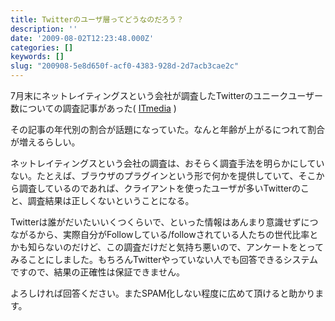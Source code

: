 ```yaml
---
title: Twitterのユーザ層ってどうなのだろう？
description: ''
date: '2009-08-02T12:23:48.000Z'
categories: []
keywords: []
slug: "200908-5e8d650f-acf0-4383-928d-2d7acb3cae2c"
---
```

7月末にネットレイティングスという会社が調査したTwitterのユニークユーザー数についての調査記事があった( [ITmedia](http://www.itmedia.co.jp/news/articles/0907/24/news036.html) )

その記事の年代別の割合が話題になっていた。なんと年齢が上がるにつれて割合が増えるらしい。

ネットレイティングスという会社の調査は、おそらく調査手法を明らかにしていない。たとえば、ブラウザのプラグインという形で何かを提供していて、そこから調査しているのであれば、クライアントを使ったユーザが多いTwitterのこと、調査結果は正しくないということになる。

Twitterは誰がだいたいいくつくらいで、といった情報はあんまり意識せずにつながるから、実際自分がFollowしている/followされている人たちの世代比率とかも知らないのだけど、この調査だけだと気持ち悪いので、アンケートをとってみることにしました。もちろんTwitterやっていない人でも回答できるシステムですので、結果の正確性は保証できません。

よろしければ回答ください。またSPAM化しない程度に広めて頂けると助かります。